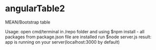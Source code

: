 # angularTable2
MEAN/Bootstrap table

Usage:
open cmd/terminal in /repo folder and using $npm install - all packages from package.json file are installed
run $node server.js
result: app is running on your server(localhost:3000 by default)
	   
